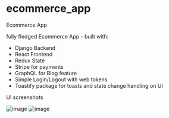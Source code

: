 # ecommerce_app
Ecommerce App

fully fledged Ecommerce App - built with:
- Django Backend
- React Frontend
- Redux State
- Stripe for payments
- GraphQL for Blog feature
- Simple Login/Logout with web tokens
- Toastify package for toasts and state change handling on UI 

UI screenshots 

![image](https://user-images.githubusercontent.com/67764650/230641194-ecfdf042-41a2-43ef-935b-3e03b825f0b6.png)
![image](https://user-images.githubusercontent.com/67764650/230641269-6c4beafc-c7de-4acd-9052-05ab93c5a6b1.png)


